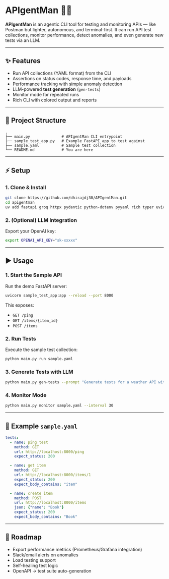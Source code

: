 # APIgentMan 🕵️‍♂️

**APIgentMan** is an agentic CLI tool for testing and monitoring APIs — like Postman but lighter, autonomous, and terminal-first.
It can run API test collections, monitor performance, detect anomalies, and even generate new tests via an LLM.

---

## ✨ Features

* Run API collections (YAML format) from the CLI
* Assertions on status codes, response time, and payloads
* Performance tracking with simple anomaly detection
* LLM-powered **test generation** (`gen-tests`)
* Monitor mode for repeated runs
* Rich CLI with colored output and reports

---

## 📂 Project Structure

```
.
├── main.py              # APIgentMan CLI entrypoint
├── sample_test_app.py   # Example FastAPI app to test against
├── sample.yaml          # Sample test collection
└── README.md            # You are here
```

---

## ⚡ Setup

### 1. Clone & Install

```bash
git clone https://github.com/dhirajdj30/APIgentMan.git
cd apigentman
uv add fastapi groq httpx pydantic python-dotenv pyyaml rich typer uvicorn
```

### 2. (Optional) LLM Integration

Export your OpenAI key:

```bash
export OPENAI_API_KEY="sk-xxxxx"
```

---

## ▶️ Usage

### 1. Start the Sample API

Run the demo FastAPI server:

```bash
uvicorn sample_test_app:app --reload --port 8000
```

This exposes:

* `GET /ping`
* `GET /items/{item_id}`
* `POST /items`

### 2. Run Tests

Execute the sample test collection:

```bash
python main.py run sample.yaml
```

### 3. Generate Tests with LLM

```bash
python main.py gen-tests --prompt "Generate tests for a weather API with /current and /forecast endpoints"
```

### 4. Monitor Mode

```bash
python main.py monitor sample.yaml --interval 30
```

---

## 🧪 Example `sample.yaml`

```yaml
tests:
  - name: ping test
    method: GET
    url: http://localhost:8000/ping
    expect_status: 200

  - name: get item
    method: GET
    url: http://localhost:8000/items/1
    expect_status: 200
    expect_body_contains: "item"

  - name: create item
    method: POST
    url: http://localhost:8000/items
    json: {"name": "Book"}
    expect_status: 200
    expect_body_contains: "Book"
```

---

## 🔮 Roadmap

* Export performance metrics (Prometheus/Grafana integration)
* Slack/email alerts on anomalies
* Load testing support
* Self-healing test logic
* OpenAPI → test suite auto-generation